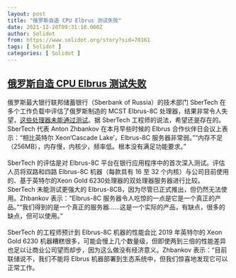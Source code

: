 ```yaml
---
layout: post
title: "俄罗斯自造 CPU Elbrus 测试失败"
date: 2021-12-28T09:31:10.000Z
author: Solidot
from: https://www.solidot.org/story?sid=70161
tags: [ Solidot ]
categories: [ Solidot ]
---
```

<!--1640683870000-->
[俄罗斯自造 CPU Elbrus 测试失败](https://www.solidot.org/story?sid=70161)
------

<div>
俄罗斯最大银行联邦储蓄银行（Sberbank of Russia）的技术部门 SberTech 在多个工作负载中评估了俄罗斯制造的 MCST Elbrus-8C 处理器，结果非常令人失望，<a href="https://www.tomshardware.com/news/russias-biggest-bank-tests-elbrus-cpu-finds-it-unacceptable" target="_blank">这些处理器未能通过测试</a>。据 SberTech 工程师的说法，希望还是存在的。SberTech 代表 Anton Zhbankov 在本月早些时候的 Elbrus 合作伙伴日会议上表示：“相比英特尔 Xeon‘Cascade Lake’，Elbrus-8C 服务器非常弱。”“内存不足（256MB），内存慢，内核少，频率低。根本没有满足功能要求。”<br><br>SberTech 的评估是对 Elbrus-8C 平台在银行应用程序中的首次深入测试。评估人员将双路和四路 Elbrus-8C 机器（每款具有 16 至 32 个内核）与公司目前使用的、基于英特尔的Xeon Gold 6230处理器的双处理器服务器进行比较。SberTech 未能测试更强大的 Elbrus-8CB，因为尽管已正式推出，但仍然无法使用。Zhbankov 表示：“Elbrus-8C 服务器令人吃惊的一点是它是一个真正的产品。”“我们得到的是一个真正的服务器……这是一个实际的产品，有缺点，很多的缺点，但可以使用。”<br><br>SberTech 的工程师预计到 Elbrus-8C 机器的性能会比 2019 年英特尔的 Xeon Gold 6230 机器糟糕很多，可能会慢上几个数量级，但即使两到三倍的性能差异也足以让商业公司望而却步，因为这么做没有经济意义。Zhbankov 表示：“目前联储说不，我们不能将 Elbrus 机器部署到生态系统中，但我们惊喜地发现它可以正常工作。
</div>
